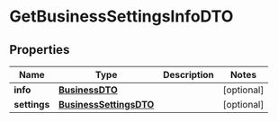 
# GetBusinessSettingsInfoDTO

## Properties
| Name | Type | Description | Notes |
| ------------ | ------------- | ------------- | ------------- |
| **info** | [**BusinessDTO**](BusinessDTO.md) |  |  [optional] |
| **settings** | [**BusinessSettingsDTO**](BusinessSettingsDTO.md) |  |  [optional] |



